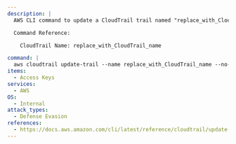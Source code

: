 ```yaml
---
description: |
  AWS CLI command to update a CloudTrail trail named "replace_with_CloudTrail_name" to exclude global service events.

  Command Reference:

    CloudTrail Name: replace_with_CloudTrail_name

command: |
  aws cloudtrail update-trail --name replace_with_CloudTrail_name --no-include-global-service-event
items:
  - Access Keys
services:
  - AWS
OS:
  - Internal
attack_types:
  - Defense Evasion
references:
  - https://docs.aws.amazon.com/cli/latest/reference/cloudtrail/update-trail.html
---
```

